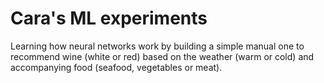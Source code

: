 # Cara's ML experiments

Learning how neural networks work by building a simple manual one to recommend wine (white or red) based on the weather (warm or cold) and accompanying food (seafood, vegetables or meat).

